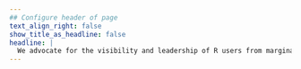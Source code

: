 ```yaml
---
## Configure header of page
text_align_right: false
show_title_as_headline: false
headline: |
  We advocate for the visibility and leadership of R users from marginalized races, genders, and the disabled community.
---
```


<!-- this is a subheadline -->
